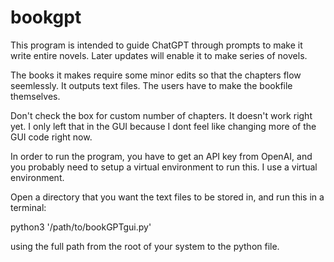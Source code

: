 # bookgpt
This program is intended to guide ChatGPT through prompts to make it write entire novels. Later updates will enable it to make series of novels.

The books it makes require some minor edits so that the chapters flow seemlessly. It outputs text files. The users have to make the bookfile themselves. 


Don't check the box for custom number of chapters. It doesn't work right yet. I only left that in the GUI because I dont feel like changing more of the GUI code right now.

In order to run the program, you have to get an API key from OpenAI, and you probably need to setup a virtual environment to run this. I use a virtual environment.

Open a directory that you want the text files to be stored in, and run this in a terminal:

python3 '/path/to/bookGPTgui.py'

using the full path from the root of your system to the python file.
